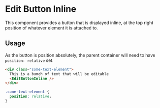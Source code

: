 # Edit Button Inline

This component provides a button that is displayed inline, at the top right position of whatever element it is attached to.

## Usage

As the button is position absolutely, the parent container will need to have `position: relative` set.

```html
<div class="some-text-element">
  This is a bunch of text that will be editable
  <EditButtonInline />
</div>
```

```scss
.some-text-element {
  position: relative;
}
```
